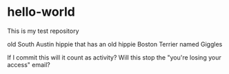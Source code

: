 # hello-world

This is my test repository

old South Austin hippie that has an old hippie Boston Terrier named Giggles

If I commit this will it count as activity? Will this stop the "you're losing your access" email?
